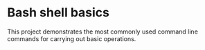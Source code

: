 # Bash shell basics

This project demonstrates the most commonly used command line commands
for carrying out basic operations.
